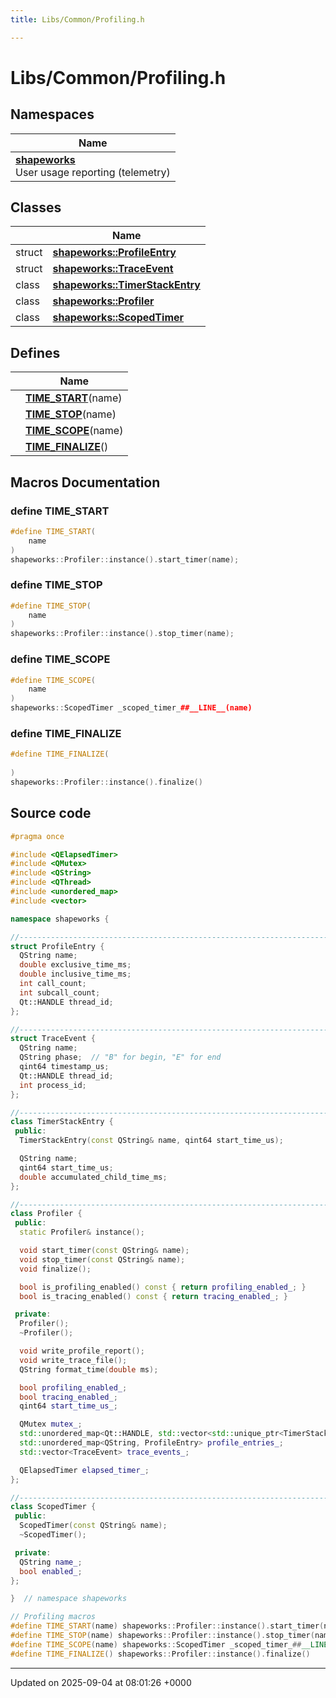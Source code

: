 ```yaml
---
title: Libs/Common/Profiling.h

---
```


# Libs/Common/Profiling.h



## Namespaces

| Name           |
| -------------- |
| **[shapeworks](../Namespaces/namespaceshapeworks.md)** <br>User usage reporting (telemetry)  |

## Classes

|                | Name           |
| -------------- | -------------- |
| struct | **[shapeworks::ProfileEntry](../Classes/structshapeworks_1_1ProfileEntry.md)**  |
| struct | **[shapeworks::TraceEvent](../Classes/structshapeworks_1_1TraceEvent.md)**  |
| class | **[shapeworks::TimerStackEntry](../Classes/classshapeworks_1_1TimerStackEntry.md)**  |
| class | **[shapeworks::Profiler](../Classes/classshapeworks_1_1Profiler.md)**  |
| class | **[shapeworks::ScopedTimer](../Classes/classshapeworks_1_1ScopedTimer.md)**  |

## Defines

|                | Name           |
| -------------- | -------------- |
|  | **[TIME_START](../Files/Profiling_8h.md#define-time-start)**(name)  |
|  | **[TIME_STOP](../Files/Profiling_8h.md#define-time-stop)**(name)  |
|  | **[TIME_SCOPE](../Files/Profiling_8h.md#define-time-scope)**(name)  |
|  | **[TIME_FINALIZE](../Files/Profiling_8h.md#define-time-finalize)**()  |




## Macros Documentation

### define TIME_START

```cpp
#define TIME_START(
    name
)
shapeworks::Profiler::instance().start_timer(name);
```


### define TIME_STOP

```cpp
#define TIME_STOP(
    name
)
shapeworks::Profiler::instance().stop_timer(name);
```


### define TIME_SCOPE

```cpp
#define TIME_SCOPE(
    name
)
shapeworks::ScopedTimer _scoped_timer_##__LINE__(name)
```


### define TIME_FINALIZE

```cpp
#define TIME_FINALIZE(
    
)
shapeworks::Profiler::instance().finalize()
```


## Source code

```cpp
#pragma once

#include <QElapsedTimer>
#include <QMutex>
#include <QString>
#include <QThread>
#include <unordered_map>
#include <vector>

namespace shapeworks {

//---------------------------------------------------------------------------
struct ProfileEntry {
  QString name;
  double exclusive_time_ms;
  double inclusive_time_ms;
  int call_count;
  int subcall_count;
  Qt::HANDLE thread_id;
};

//---------------------------------------------------------------------------
struct TraceEvent {
  QString name;
  QString phase;  // "B" for begin, "E" for end
  qint64 timestamp_us;
  Qt::HANDLE thread_id;
  int process_id;
};

//---------------------------------------------------------------------------
class TimerStackEntry {
 public:
  TimerStackEntry(const QString& name, qint64 start_time_us);

  QString name;
  qint64 start_time_us;
  double accumulated_child_time_ms;
};

//---------------------------------------------------------------------------
class Profiler {
 public:
  static Profiler& instance();

  void start_timer(const QString& name);
  void stop_timer(const QString& name);
  void finalize();

  bool is_profiling_enabled() const { return profiling_enabled_; }
  bool is_tracing_enabled() const { return tracing_enabled_; }

 private:
  Profiler();
  ~Profiler();

  void write_profile_report();
  void write_trace_file();
  QString format_time(double ms);

  bool profiling_enabled_;
  bool tracing_enabled_;
  qint64 start_time_us_;

  QMutex mutex_;
  std::unordered_map<Qt::HANDLE, std::vector<std::unique_ptr<TimerStackEntry>>> timer_stacks_;
  std::unordered_map<QString, ProfileEntry> profile_entries_;
  std::vector<TraceEvent> trace_events_;

  QElapsedTimer elapsed_timer_;
};

//---------------------------------------------------------------------------
class ScopedTimer {
 public:
  ScopedTimer(const QString& name);
  ~ScopedTimer();

 private:
  QString name_;
  bool enabled_;
};

}  // namespace shapeworks

// Profiling macros
#define TIME_START(name) shapeworks::Profiler::instance().start_timer(name);
#define TIME_STOP(name) shapeworks::Profiler::instance().stop_timer(name);
#define TIME_SCOPE(name) shapeworks::ScopedTimer _scoped_timer_##__LINE__(name)
#define TIME_FINALIZE() shapeworks::Profiler::instance().finalize()
```


-------------------------------

Updated on 2025-09-04 at 08:01:26 +0000
